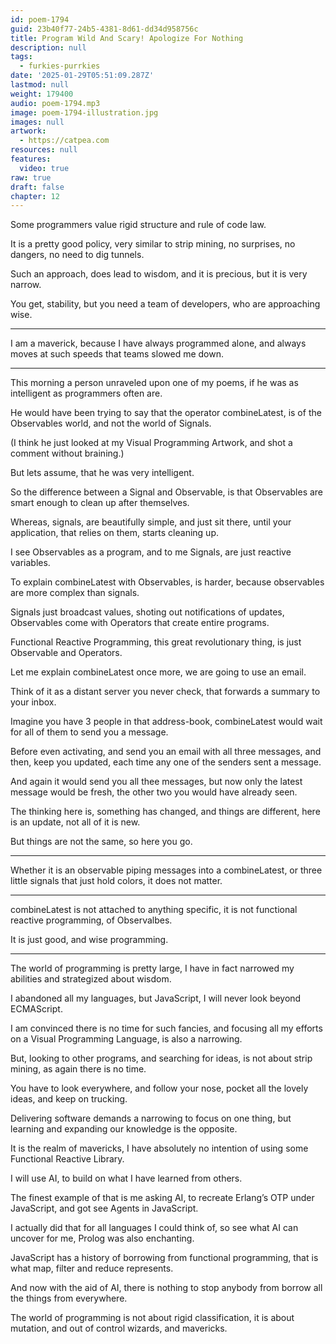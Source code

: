 ```yaml
---
id: poem-1794
guid: 23b40f77-24b5-4381-8d61-dd34d958756c
title: Program Wild And Scary! Apologize For Nothing
description: null
tags:
  - furkies-purrkies
date: '2025-01-29T05:51:09.287Z'
lastmod: null
weight: 179400
audio: poem-1794.mp3
image: poem-1794-illustration.jpg
images: null
artwork:
  - https://catpea.com
resources: null
features:
  video: true
raw: true
draft: false
chapter: 12
---
```


Some programmers value rigid structure
and rule of code law.

It is a pretty good policy, very similar to strip mining,
no surprises, no dangers, no need to dig tunnels.

Such an approach, does lead to wisdom,
and it is precious, but it is very narrow.

You get, stability, but you need a team of developers,
who are approaching wise.

---

I am a maverick, because I have always programmed alone,
and always moves at such speeds that teams slowed me down.

---

This morning a person unraveled upon one of my poems,
if he was as intelligent as programmers often are.

He would have been trying to say that the operator combineLatest,
is of the Observables world, and not the world of Signals.

(I think he just looked at my Visual Programming Artwork,
and shot a comment without braining.)

But lets assume,
that he was very intelligent.

So the difference between a Signal and Observable,
is that Observables are smart enough to clean up after themselves.

Whereas, signals, are beautifully simple, and just sit there,
until your application, that relies on them, starts cleaning up.

I see Observables as a program,
and to me Signals, are just reactive variables.

To explain combineLatest with Observables,
is harder, because observables are more complex than signals.

Signals just broadcast values, shoting out notifications of updates,
Observables come with Operators that create entire programs.

Functional Reactive Programming, this great revolutionary thing,
is just Observable and Operators.

Let me explain combineLatest once more,
we are going to use an email.

Think of it as a distant server you never check,
that forwards a summary to your inbox.

Imagine you have 3 people in that address-book,
combineLatest would wait for all of them to send you a message.

Before even activating, and send you an email with all three messages,
and then, keep you updated, each time any one of the senders sent a message.

And again it would send you all thee messages,
but now only the latest message would be fresh, the other two you would have already seen.

The thinking here is, something has changed,
and things are different, here is an update, not all of it is new.

But things are not the same,
so here you go.

---

Whether it is an observable piping messages into a combineLatest,
or three little signals that just hold colors, it does not matter.

---

combineLatest is not attached to anything specific,
it is not functional reactive programming, of Observalbes.

It is just good,
and wise programming.

---

The world of programming is pretty large,
I have in fact narrowed my abilities and strategized about wisdom.

I abandoned all my languages, but JavaScript,
I will never look beyond ECMAScript.

I am convinced there is no time for such fancies,
and focusing all my efforts on a Visual Programming Language, is also a narrowing.

But, looking to other programs, and searching for ideas,
is not about strip mining, as again there is no time.

You have to look everywhere, and follow your nose,
pocket all the lovely ideas, and keep on trucking.

Delivering software demands a narrowing to focus on one thing,
but learning and expanding our knowledge is the opposite.

It is the realm of mavericks,
I have absolutely no intention of using some Functional Reactive Library.

I will use AI,
to build on what I have learned from others.

The finest example of that is me asking AI,
to recreate Erlang’s OTP under JavaScript, and got see Agents in JavaScript.

I actually did that for all languages I could think of,
so see what AI can uncover for me, Prolog was also enchanting.

JavaScript has a history of borrowing from functional programming,
that is what map, filter and reduce represents.

And now with the aid of AI,
there is nothing to stop anybody from borrow all the things from everywhere.

The world of programming is not about rigid classification,
it is about mutation, and out of control wizards, and mavericks.
